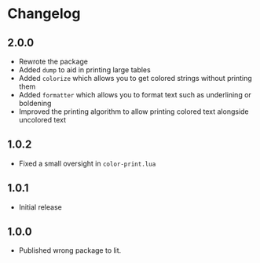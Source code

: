 # Changelog

## 2.0.0
- Rewrote the package
- Added `dump` to aid in printing large tables
- Added `colorize` which allows you to get colored strings without printing them
- Added `formatter` which allows you to format text such as underlining or boldening
- Improved the printing algorithm to allow printing colored text alongside uncolored text

## 1.0.2
- Fixed a small oversight in `color-print.lua`

## 1.0.1
- Initial release

## 1.0.0
- Published wrong package to lit.